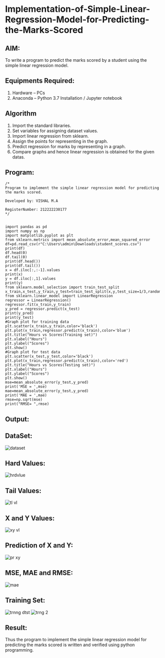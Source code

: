 # Implementation-of-Simple-Linear-Regression-Model-for-Predicting-the-Marks-Scored

## AIM:
To write a program to predict the marks scored by a student using the simple linear regression model.

## Equipments Required:
1. Hardware – PCs
2. Anaconda – Python 3.7 Installation / Jupyter notebook

## Algorithm
1. Import the standard libraries.
2. Set variables for assigning dataset values.
3. Import linear regression from sklearn.
4. Assign the points for representing in the graph.
5. Predict regression for marks by representing in a graph.
6. Compare graphs and hence linear regression is obtained for the given datas.
## Program:
```
/*
Program to implement the simple linear regression model for predicting the marks scored.

Developed by: VISHAL M.A

RegisterNumber: 212222230177
*/


import pandas as pd
import numpy as np
import matplotlib.pyplot as plt
from sklearn.metrics import mean_absolute_error,mean_squared_error
df=pd.read_csv(r"C:\Users\admin\Downloads\student_scores.csv")
print(df)
df.head(0)
df.tail(0)
print(df.head())
print(df.tail())
x = df.iloc[:,:-1].values
print(x)
y = df.iloc[:,1].values
print(y)
from sklearn.model_selection import train_test_split
x_train,x_test,y_train,y_test=train_test_split(x,y,test_size=1/3,random_state=0)
from sklearn.linear_model import LinearRegression
regressor = LinearRegression()
regressor.fit(x_train,y_train)
y_pred = regressor.predict(x_test)
print(y_pred)
print(y_test)
#Graph plot for training data
plt.scatter(x_train,y_train,color='black')
plt.plot(x_train,regressor.predict(x_train),color='blue')
plt.title("Hours vs Scores(Training set)")
plt.xlabel("Hours")
plt.ylabel("Scores")
plt.show()
#Graph plot for test data
plt.scatter(x_test,y_test,color='black')
plt.plot(x_train,regressor.predict(x_train),color='red')
plt.title("Hours vs Scores(Testing set)")
plt.xlabel("Hours")
plt.ylabel("Scores")
plt.show()
mse=mean_absolute_error(y_test,y_pred)
print('MSE = ',mse)
mae=mean_absolute_error(y_test,y_pred)
print('MAE = ',mae)
rmse=np.sqrt(mse)
print("RMSE= ",rmse)
```

## Output:
## DataSet:
![dataset](https://github.com/user-attachments/assets/292127b3-869a-4cf4-b4c4-74490db1212c)

## Hard Values:
![hrdvlue](https://github.com/user-attachments/assets/7d69e66c-ff9d-440a-8521-183e447a86de)

## Tail Values:
![tl vl](https://github.com/user-attachments/assets/8cc75cde-f301-49bb-bb8d-547383b86314)

## X and Y Values:
![xy vl](https://github.com/user-attachments/assets/a4599a20-787d-4caf-9742-e3e4a35dcbe8)

## Prediction of X and Y:
![pr xy](https://github.com/user-attachments/assets/2e180613-0ff2-4c59-93ce-cd581c3fbd1b)

## MSE, MAE and RMSE:
![mae](https://github.com/user-attachments/assets/74873a51-ec05-441a-9035-b9f1bce5eb08)

## Training Set:
![trnng dtst](https://github.com/user-attachments/assets/4b249163-5b0a-4efa-b864-1db1bd1375cc)
![trng 2](https://github.com/user-attachments/assets/4e48d611-ec67-4841-96e8-d58754407fe3)

## Result:
Thus the program to implement the simple linear regression model for predicting the marks scored is written and verified using python programming.
